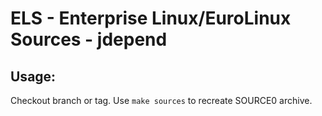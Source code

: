 # ELS - Enterprise Linux/EuroLinux Sources - jdepend
 
## Usage:
  Checkout branch or tag. Use `make sources` to recreate  SOURCE0 archive.
